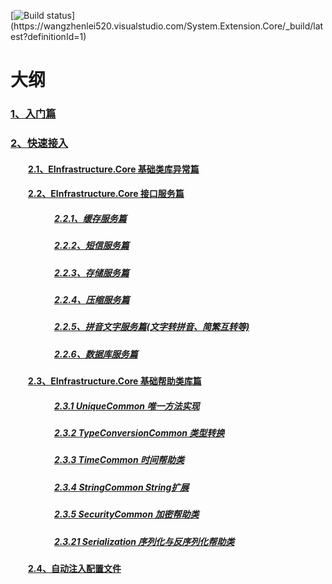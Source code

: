 [![Build status](https://wangzhenlei520.visualstudio.com/System.Extension.Core/_apis/build/status/System.Extension.Core-ASP.NET%20Core%20(.NET%20Framework)-CI)](https://wangzhenlei520.visualstudio.com/System.Extension.Core/_build/latest?definitionId=1)

# 大纲

### <a href="https://github.com/zhenlei520/System.Extension.Core/blob/master/Wiki/1%E3%80%81%E5%85%A5%E9%97%A8%E7%AF%87.md">1、入门篇</a>  

### <a href="https://github.com/zhenlei520/System.Extension.Core/blob/master/Wiki/2%E3%80%81%E5%BF%AB%E9%80%9F%E6%8E%A5%E5%85%A5.md">2、快速接入</a>

#### &emsp;&emsp;<a href="https://github.com/zhenlei520/System.Extension.Core/blob/master/Wiki/2.1%E3%80%81EInfrastructure.Core%20%E5%9F%BA%E7%A1%80%E7%B1%BB%E5%BA%93%E5%BC%82%E5%B8%B8%E7%AF%87.md">2.1、EInfrastructure.Core 基础类库异常篇</a>
	
#### &emsp;&emsp;<a href="https://github.com/zhenlei520/System.Extension.Core/blob/master/Wiki/2.2%E3%80%81EInfrastructure.Core%20%E6%8E%A5%E5%8F%A3%E6%9C%8D%E5%8A%A1%E7%AF%87.md">2.2、EInfrastructure.Core 接口服务篇</a>


##### &emsp;&emsp;&emsp;&emsp;&emsp;<a href="https://github.com/zhenlei520/System.Extension.Core/blob/master/Wiki/2.2.1%E3%80%81%E7%BC%93%E5%AD%98%E6%9C%8D%E5%8A%A1%E7%AF%87.md">2.2.1、缓存服务篇</a>

##### &emsp;&emsp;&emsp;&emsp;&emsp;<a href="https://github.com/zhenlei520/System.Extension.Core/blob/master/Wiki/2.2.2%E3%80%81%E7%9F%AD%E4%BF%A1%E6%9C%8D%E5%8A%A1%E7%AF%87.md">2.2.2、短信服务篇</a>

##### &emsp;&emsp;&emsp;&emsp;&emsp;<a href="https://github.com/zhenlei520/System.Extension.Core/blob/master/Wiki/2.2.3%E3%80%81%E5%AD%98%E5%82%A8%E6%9C%8D%E5%8A%A1%E7%AF%87.md">2.2.3、存储服务篇</a>

##### &emsp;&emsp;&emsp;&emsp;&emsp;<a href="https://github.com/zhenlei520/System.Extension.Core/blob/master/Wiki/2.2.4%E3%80%81%E5%8E%8B%E7%BC%A9%E6%9C%8D%E5%8A%A1%E7%AF%87.md">2.2.4、压缩服务篇</a>

##### &emsp;&emsp;&emsp;&emsp;&emsp;<a href="https://github.com/zhenlei520/System.Extension.Core/blob/master/Wiki/2.2.5%E3%80%81%E6%8B%BC%E9%9F%B3%E6%96%87%E5%AD%97%E6%9C%8D%E5%8A%A1%E7%AF%87.md">2.2.5、拼音文字服务篇(文字转拼音、简繁互转等)</a>

##### &emsp;&emsp;&emsp;&emsp;&emsp;<a href="https://github.com/zhenlei520/System.Extension.Core/blob/master/Wiki/2.2.6%E3%80%81%E6%95%B0%E6%8D%AE%E5%BA%93%E6%9C%8D%E5%8A%A1%E7%AF%87.md">2.2.6、数据库服务篇</a>

#### &emsp;&emsp;<a href="https://github.com/zhenlei520/System.Extension.Core/blob/master/Wiki/2.3%E3%80%81EInfrastructure.Core%20%E5%9F%BA%E7%A1%80%E5%B8%AE%E5%8A%A9%E7%B1%BB%E5%BA%93%E7%AF%87.md">2.3、EInfrastructure.Core 基础帮助类库篇</a>

##### &emsp;&emsp;&emsp;&emsp;&emsp;<a href="https://github.com/zhenlei520/System.Extension.Core/blob/master/Wiki/2.3.1%E3%80%81UniqueCommon%20%E5%94%AF%E4%B8%80.md">2.3.1 UniqueCommon 唯一方法实现</a>

##### &emsp;&emsp;&emsp;&emsp;&emsp;<a href="https://github.com/zhenlei520/System.Extension.Core/blob/master/Wiki/2.3.2%E3%80%81TypeConversionCommon%20%E7%B1%BB%E5%9E%8B%E8%BD%AC%E6%8D%A2.md">2.3.2 TypeConversionCommon 类型转换</a>

##### &emsp;&emsp;&emsp;&emsp;&emsp;<a href="https://github.com/zhenlei520/System.Extension.Core/blob/master/Wiki/2.3.3%E3%80%81TimeCommon%20%E6%97%B6%E9%97%B4%E5%B8%AE%E5%8A%A9%E7%B1%BB.md">2.3.3 TimeCommon 时间帮助类</a>

##### &emsp;&emsp;&emsp;&emsp;&emsp;<a href="https://github.com/zhenlei520/System.Extension.Core/blob/master/Wiki/2.3.4%E3%80%81String%E6%89%A9%E5%B1%95.md">2.3.4 StringCommon String扩展</a>

##### &emsp;&emsp;&emsp;&emsp;&emsp;<a href="https://github.com/zhenlei520/System.Extension.Core/blob/master/Wiki/2.3.5%E3%80%81%20%E5%8A%A0%E5%AF%86%E5%B8%AE%E5%8A%A9%E7%B1%BB.md">2.3.5 SecurityCommon 加密帮助类</a>

##### &emsp;&emsp;&emsp;&emsp;&emsp;<a href="https://github.com/zhenlei520/System.Extension.Core/blob/master/Wiki/2.3.21%E3%80%81%20%E5%BA%8F%E5%88%97%E5%8C%96%E4%B8%8E%E5%8F%8D%E5%BA%8F%E5%88%97%E5%8C%96.md">2.3.21 Serialization 序列化与反序列化帮助类</a> 

#### &emsp;&emsp;<a href="https://github.com/zhenlei520/System.Extension.Core/blob/master/Wiki/2.4%e3%80%81%e8%87%aa%e5%8a%a8%e6%b3%a8%e5%85%a5%e9%85%8d%e7%bd%ae%e6%96%87%e4%bb%b6.md">2.4、自动注入配置文件</a> 
